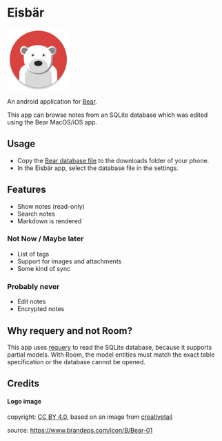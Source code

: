 # Eisbär

![Eisbär Logo](app/src/main/res/mipmap-xxhdpi/ic_launcher_round.png)

An android application for [Bear](https://bear.app).

This app can browse notes from an SQLite database which was edited using the Bear MacOS/iOS app.

## Usage

* Copy the [Bear database file](https://bear.app/faq/Where%20are%20Bear%27s%20notes%20located/) to the downloads folder of your phone.
* In the Eisbär app, select the database file in the settings.

## Features

* Show notes (read-only)
* Search notes
* Markdown is rendered

### Not Now / Maybe later

* List of tags
* Support for images and attachments  
* Some kind of sync

### Probably never

* Edit notes
* Encrypted notes

## Why requery and not Room?

This app uses [requery](https://github.com/requery/requery/) to read the SQLite database, because it supports partial models. With Room, the model entities must match the exact table specification or the database cannot be opened. 

## Credits

#### Logo image
copyright: [CC BY 4.0](https://creativecommons.org/licenses/by/4.0/), based on an image from [creativetail](https://www.creativetail.com)

source: https://www.brandeps.com/icon/B/Bear-01

